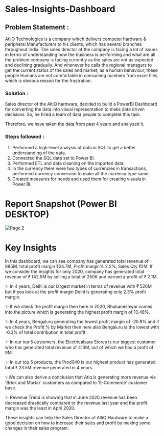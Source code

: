 # Sales-Insights-Dashboard

## Problem Statement :

AtliQ Technologies is a company which delivers computer hardware & peripheral Manufacturers to his clients, which has several branches throughout India. The sales director of the company is facing a lot of issues in terms of understanding how the business is performing and what are all the problem company is facing currently as the sales are not as expected and declining gradually. And whenever he calls the regional managers to get the current status of the sales and market, as a human behaviour, these people Humans are not comfortable in consuming numbers from excel files, which is obvious reason for the frustration.


### Solution :

Sales director of the AltiQ hardware, decided to build a PowerBI Dashboard for converting the data into visual representation to make data driven decisions. So, he hired a team of data people to complete this task.

Therefore, we have taken the data from past 4 years and analyzed it. 

### Steps followed :

1) Performed a high-level analysis of data in SQL to get a better understanding of the data. 
2) Connected the SQL data set to Power BI. 
3) Performed ETL and data cleaning on the imported data. 
4) In the currency there were two types of currencies in transactions, performed currency conversion to make all the currency type same. 
5) Created measures for needs and used them for creating visuals in Power BI. 

 
 # Report Snapshot (Power BI DESKTOP)

![Page 2](https://github.com/user-attachments/assets/40a8c60a-a67a-4a08-872e-4f0d15207a4b)


# Key Insights

 In this dashboard, we can see company has generated total revenue of 985M, total profit margin ₹24.7M, Profit margin% 2.5%, Sales Qty ₹2M. 
If we consider the insights for only 2020, company has generated total revenue of ₹ 142.5M by selling a total of 350K and earned a profit of ₹ 2.1M.

✨ In 4 years, Delhi is our largest market in terms of revenue with ₹ 520M but if you look at the profit margin Delhi is generating only 2.3% profit margin.

✨ If we check the profit margin then here in 2020, Bhubaneshwar comes into the picture which is generating the highest profit margin of 10.48%. 

✨ In 4 years, Bengaluru generating the lowest profit margin of -20.8% and if we check the Profit % by Market then here also Bengaluru is the lowest with -0.3% of total contribution in total profit.

✨ In our top 5 customers, the Electricalsara Stores is our biggest customer who has generated total revenue of 413M, out of which we had a profit of 9M.

✨ In our top 5 products, the Prod040 is our highest product has generated total ₹ 23.5M revenue generated in 4 years.


✨We can also derive a conclusion that Atiq is generating more revenue via 'Brick and Mortar' customers as compared to 'E-Commerce' customer base. 

✨ Revenue Trend is showing that in June 2020 revenue has been decreased drastically compared to the revenue last year and the profit margin was the least in April 2020.

These insights can help the Sales Director of AtliQ Hardware to make a good decision on how to increase their sales and profit by making some changes in their sales program.
